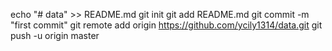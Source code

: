 echo "# data" >> README.md
git init
git add README.md
git commit -m "first commit"
git remote add origin https://github.com/ycily1314/data.git
git push -u origin master
